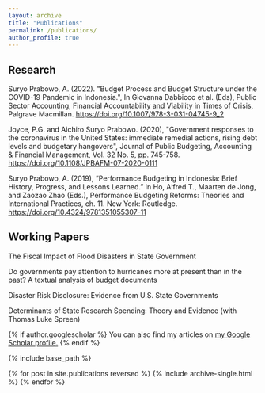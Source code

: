 ```yaml
---
layout: archive
title: "Publications"
permalink: /publications/
author_profile: true
---
```


Research
------

Suryo Prabowo, A. (2022). "Budget Process and Budget Structure under the COVID-19 Pandemic in Indonesia.", In Giovanna Dabbicco et al. (Eds), Public Sector Accounting, Financial Accountability and Viability in Times of Crisis, Palgrave Macmillan. https://doi.org/10.1007/978-3-031-04745-9_2

Joyce, P.G. and Aichiro Suryo Prabowo. (2020), "Government responses to the coronavirus in the United States: immediate remedial actions, rising debt levels and budgetary hangovers", Journal of Public Budgeting, Accounting & Financial Management, Vol. 32 No. 5, pp. 745-758. https://doi.org/10.1108/JPBAFM-07-2020-0111

Suryo Prabowo, A. (2019), “Performance Budgeting in Indonesia: Brief History, Progress, and Lessons Learned.” In Ho, Alfred T., Maarten de Jong, and Zaozao Zhao (Eds.), Performance Budgeting Reforms: Theories and International Practices, ch. 11. New York: Routledge. https://doi.org/10.4324/9781351055307-11


Working Papers
------

The Fiscal Impact of Flood Disasters in State Government

Do governments pay attention to hurricanes more at present than in the past? A textual analysis of budget documents

Disaster Risk Disclosure: Evidence from U.S. State Governments

Determinants of State Research Spending: Theory and Evidence (with Thomas Luke Spreen)


{% if author.googlescholar %}
  You can also find my articles on <u><a href="{{author.googlescholar}}">my Google Scholar profile</a>.</u>
{% endif %}

{% include base_path %}

{% for post in site.publications reversed %}
  {% include archive-single.html %}
{% endfor %}
